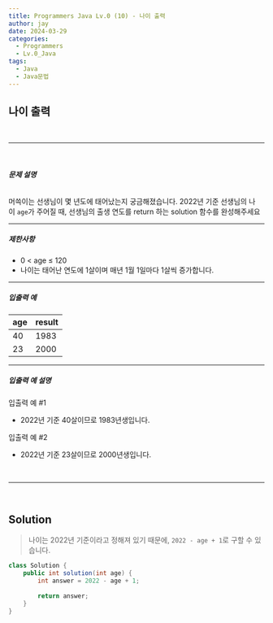 ```yaml
---
title: Programmers Java Lv.0 (10) - 나이 출력
author: jay
date: 2024-03-29
categories:
  - Programmers
  - Lv.0_Java
tags:
  - Java
  - Java문법
---
```

## **나이 출력**

<br />

---

<br/>

###### **문제 설명**

머쓱이는 선생님이 몇 년도에 태어났는지 궁금해졌습니다. 2022년 기준 선생님의 나이 `age`가 주어질 때, 선생님의 출생 연도를 return 하는 solution 함수를 완성해주세요

---

##### **제한사항**

- 0 < age ≤ 120
- 나이는 태어난 연도에 1살이며 매년 1월 1일마다 1살씩 증가합니다.

---

##### **입출력 예**

|age|result|
|---|---|
|40|1983|
|23|2000|

---

##### **입출력 예 설명**

입출력 예 #1

- 2022년 기준 40살이므로 1983년생입니다.

입출력 예 #2

- 2022년 기준 23살이므로 2000년생입니다.

<br />

---

<br/>


## **Solution**

> 나이는 2022년 기준이라고 정해져 있기 때문에, `2022 - age + 1`로 구할 수 있습니다.

```java
class Solution {
    public int solution(int age) {
        int answer = 2022 - age + 1;
        
        return answer;
    }
}
```